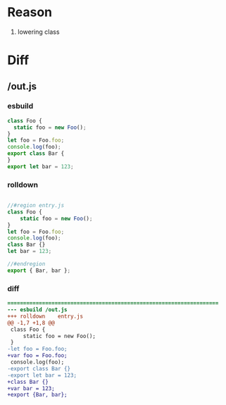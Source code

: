 # Reason
1. lowering class
# Diff
## /out.js
### esbuild
```js
class Foo {
  static foo = new Foo();
}
let foo = Foo.foo;
console.log(foo);
export class Bar {
}
export let bar = 123;
```
### rolldown
```js

//#region entry.js
class Foo {
	static foo = new Foo();
}
let foo = Foo.foo;
console.log(foo);
class Bar {}
let bar = 123;

//#endregion
export { Bar, bar };

```
### diff
```diff
===================================================================
--- esbuild	/out.js
+++ rolldown	entry.js
@@ -1,7 +1,8 @@
 class Foo {
     static foo = new Foo();
 }
-let foo = Foo.foo;
+var foo = Foo.foo;
 console.log(foo);
-export class Bar {}
-export let bar = 123;
+class Bar {}
+var bar = 123;
+export {Bar, bar};

```